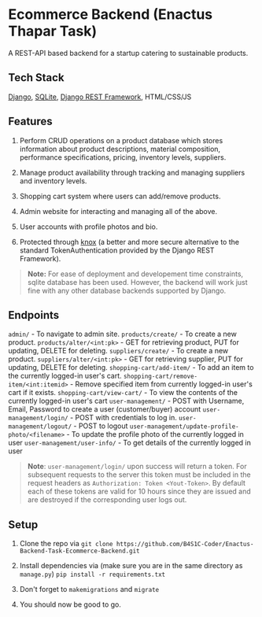 # Ecommerce Backend (Enactus Thapar Task)
A REST-API based backend for a startup catering to sustainable products. 

## Tech Stack
[Django](https://www.djangoproject.com/), [SQLite](https://www.sqlite.org/), [Django REST Framework](https://www.django-rest-framework.org/), HTML/CSS/JS

## Features

1. Perform CRUD operations on a product database which stores information about product descriptions, material composition, performance specifications, pricing, inventory levels, suppliers.

2. Manage product availability through tracking and managing suppliers and inventory levels.

3. Shopping cart system where users can add/remove products.

4. Admin website for interacting and managing all of the above.

5. User accounts with profile photos and bio.

6. Protected through [knox](https://jazzband.github.io/django-rest-knox/) (a better and more secure alternative to the standard TokenAuthentication provided by the Django REST Framework).

>**Note:** For ease of deployment and developement time constraints, sqlite database has been used. However, the backend will work just fine with any other database backends supported by Django.

## Endpoints
`admin/` - To navigate to admin site.
`products/create/` - To create a new product.
`products/alter/<int:pk>` - GET for retrieving product, PUT for updating, DELETE for deleting.
`suppliers/create/` - To create a new product.
`suppliers/alter/<int:pk>` - GET for retrieving supplier, PUT for updating, DELETE for deleting.
`shopping-cart/add-item/` - To add an item to the currently logged-in user's cart.
`shopping-cart/remove-item/<int:itemid>` - Remove specified item from currently logged-in user's cart if it exists.
`shopping-cart/view-cart/` - To view the contents of the currently logged-in user's cart
`user-management/` - POST with Username, Email, Password to create a user (customer/buyer) account
`user-management/login/` - POST with credentials to log in.
`user-management/logout/` - POST to logout
`user-management/update-profile-photo/<filename>` - To update the profile photo of the currently logged in user
`user-management/user-info/` - To get details of the currently logged in user

>**Note**: `user-management/login/` upon success will return a token. For subsequent requests to the server this token must be included in the request headers as `Authorization: Token <Yout-Token>`. By default each of these tokens are valid for 10 hours since they are issued and are destroyed if the corresponding user logs out.

## Setup
1. Clone the repo via `git clone https://github.com/B4S1C-Coder/Enactus-Backend-Task-Ecommerce-Backend.git`

2. Install dependencies via (make sure you are in the same directory as `manage.py`) `pip install -r requirements.txt`

3. Don't forget to `makemigrations` and `migrate`

4. You should now be good to go.